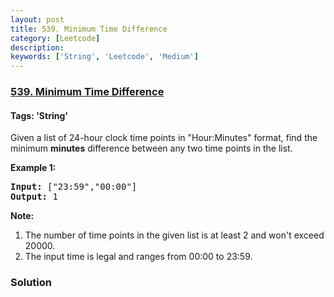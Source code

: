 ```yaml
---
layout: post
title: 539. Minimum Time Difference
category: [Leetcode]
description: 
keywords: ['String', 'Leetcode', 'Medium']
---
```

### [539. Minimum Time Difference](https://leetcode.com/problems/minimum-time-difference)

#### Tags: 'String'

<div class="content__u3I1 question-content__JfgR"><div>Given a list of 24-hour clock time points in "Hour:Minutes" format, find the minimum <b>minutes</b> difference between any two time points in the list. 

<p><b>Example 1:</b><br/>
</p><pre><b>Input:</b> ["23:59","00:00"]
<b>Output:</b> 1
</pre>
<p></p>
<p><b>Note:</b><br/>
</p><ol>
<li>The number of time points in the given list is at least 2 and won't exceed 20000.</li>
<li>The input time is legal and ranges from 00:00 to 23:59.</li>
</ol>
<p></p></div></div>

### Solution
